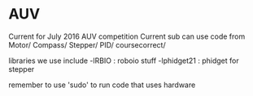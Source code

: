 AUV
===
Current for July 2016 AUV competition
Current sub can use code from
Motor/
Compass/
Stepper/
PID/
coursecorrect/


libraries we use include
-lRBIO : roboio stuff
-lphidget21 : phidget for stepper


remember to use 'sudo' to run code that uses hardware



